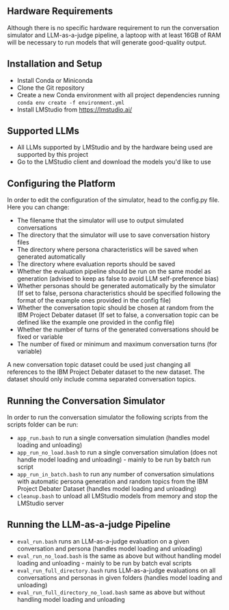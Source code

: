 ## Hardware Requirements
Although there is no specific hardware requirement to run the conversation simulator and LLM-as-a-judge pipeline, a laptoop with at least 16GB of RAM will be necessary to run models that will generate good-quality output.

## Installation and Setup
- Install Conda or Miniconda
- Clone the Git repository
- Create a new Conda environment with all project dependencies running `conda env create -f environment.yml`
- Install LMStudio from https://lmstudio.ai/

## Supported LLMs
- All LLMs supported by LMStudio and by the hardware being used are supported by this project
- Go to the LMStudio client and download the models you'd like to use

## Configuring the Platform
In order to edit the configuration of the simulator, head to the config.py file. Here you can change:
  - The filename that the simulator will use to output simulated conversations
  - The directory that the simulator will use to save conversation history files
  - The directory where persona characteristics will be saved when generated automatically
  - The directory where evaluation reports should be saved
  - Whether the evaluation pipeline should be run on the same model as generation (advised to keep as false to avoid LLM self-preference bias)
  - Whether personas should be generated automatically by the simulator (If set to false, persona characteristics should be specified following the format of the example ones provided in the config file)
  - Whether the conversation topic should be chosen at random from the IBM Project Debater dataset (If set to false, a conversation topic can be defined like the example one provided in the config file)
  - Whether the number of turns of the generated conversations should be fixed or variable
  - The number of fixed or minimum and maximum conversation turns (for variable)
    
A new conversation topic dataset could be used just changing all references to the IBM Project Debater dataset to the new dataset. The dataset should only include comma separated conversation topics.

## Running the Conversation Simulator
In order to run the conversation simulator the following scripts from the scripts folder can be run:
- `app_run.bash` to run a single conversation simulation (handles model loading and unloading)
- `app_run_no_load.bash` to run a single conversation simulation (does not handle model loading and unloading) - mainly to be run by batch run script
- `app_run_in_batch.bash` to run any number of conversation simulations with automatic persona generation and random topics from the IBM Project Debater Dataset (handles model loading and unloading)
- `cleanup.bash` to unload all LMStudio models from memory and stop the LMStudio server

## Running the LLM-as-a-judge Pipeline
- `eval_run.bash` runs an LLM-as-a-judge evaluation on a given conversation and persona (handles model loading and unloading)
- `eval_run_no_load.bash` is the same as above but without handling model loading and unloading - mainly to be run by batch eval scripts
- `eval_run_full_directory.bash` runs LLM-as-a-judge evaluations on all conversations and personas in given folders (handles model loading and unloading)
- `eval_run_full_directory_no_load.bash` same as above but without handling model loading and unloading
